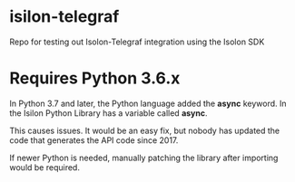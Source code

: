 # isilon-telegraf
Repo for testing out Isolon-Telegraf integration using the Isolon SDK

# Requires Python 3.6.x
In Python 3.7 and later, the Python language added the **async** keyword.  In the Isilon Python Library has a variable called **async**.

This causes issues.  It would be an easy fix, but nobody has updated the code that generates the API code since 2017.

If newer Python is needed, manually patching the library after importing would be required.

